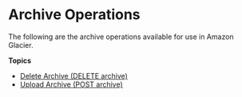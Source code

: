 # Archive Operations<a name="archive-operations"></a>

The following are the archive operations available for use in Amazon Glacier\.

**Topics**
+ [Delete Archive \(DELETE archive\)](api-archive-delete.md)
+ [Upload Archive \(POST archive\)](api-archive-post.md)